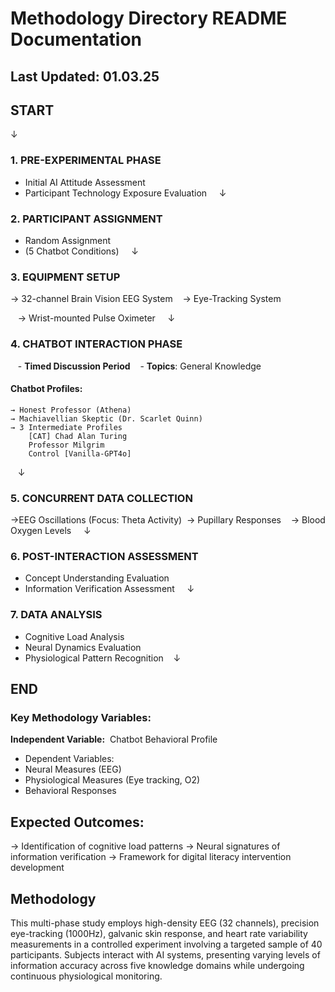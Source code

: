 # Methodology Directory README Documentation

## Last Updated: 01.03.25

## START
↓
### 1. PRE-EXPERIMENTAL PHASE
- Initial AI Attitude Assessment
- Participant Technology Exposure Evaluation 
   ↓
### 2. PARTICIPANT ASSIGNMENT
- Random Assignment
- (5 Chatbot Conditions) 
   ↓
### 3. EQUIPMENT SETUP

→ 32-channel Brain Vision EEG System
   → Eye-Tracking System

   → Wrist-mounted Pulse Oximeter 
   ↓

### 4. CHATBOT INTERACTION PHASE

   - **Timed Discussion Period**
   - **Topics**: General Knowledge

#### Chatbot Profiles:

	→ Honest Professor (Athena)
	→ Machiavellian Skeptic (Dr. Scarlet Quinn)
	→ 3 Intermediate Profiles
		[CAT] Chad Alan Turing
		Professor Milgrim
		Control [Vanilla-GPT4o] 
   ↓
### 5. CONCURRENT DATA COLLECTION

→EEG Oscillations (Focus: Theta Activity)
 → Pupillary Responses
   → Blood Oxygen Levels 
   ↓
### 6. POST-INTERACTION ASSESSMENT

- Concept Understanding Evaluation
- Information Verification Assessment 
   ↓
### 7. DATA ANALYSIS

- Cognitive Load Analysis
- Neural Dynamics Evaluation
- Physiological Pattern Recognition
   ↓

## END

### Key Methodology Variables:

**Independent Variable:**
 Chatbot Behavioral Profile
- Dependent Variables:
- Neural Measures (EEG)
- Physiological Measures (Eye tracking, O2)
- Behavioral Responses 

## Expected Outcomes:

→ Identification of cognitive load patterns
→ Neural signatures of information verification
→ Framework for digital literacy intervention development

## Methodology

This multi-phase study employs high-density EEG (32 channels), precision eye-tracking (1000Hz), galvanic skin response, and heart rate variability measurements in a controlled experiment involving a targeted sample of 40 participants. Subjects interact with AI systems, presenting varying levels of information accuracy across five knowledge domains while undergoing continuous physiological monitoring.
